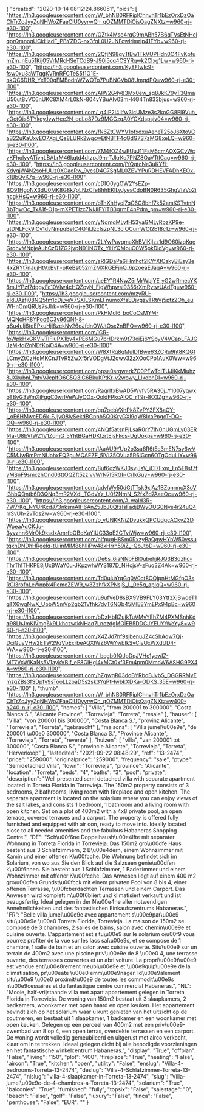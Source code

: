 {
"created": "2020-10-14 08:12:24.866051",
"pics": [
"https://lh3.googleusercontent.com/W_bhNB0RFRiplChnvhTr1bEzOrxDzOaChTrZcJyyZqNHWoZFaeClU0yyrwQh_qOZMMTDiOisQagZNXtz=w960-rj-e30-l100",
"https://lh3.googleusercontent.com/OZtk4Mso4rqG9mABh57B6qTVsEtNHclqprQmnoqUCkHadF_PBYZDC-nx3fqL0U2JNFowlrjmrlp41FYb=w960-rj-e30-l100",
"https://lh3.googleusercontent.com/2QfjN98gyTtBw1TkVUPHdn0C4FvKpfumZm_nEu51Kij05VrMRcHSeTCdB9-J90i5cq4CSYRqwk2CIxg1Lw=w960-rj-e30-l100",
"https://lh3.googleusercontent.com/Ky8FIwIc9-fsw0xu3aWTqgKVRnRFCTeS5f1O1E-nkQC6DHR_YeT00gFMBodnW7wOTo7PuBNGVb08UmgdPQ=w960-rj-e30-l100",
"https://lh3.googleusercontent.com/AIW2G4y83Mx0ew_sg8JkK79yT3QmaU50ut8vVC6nUKC8XM4rL0kN-804vYBuAlv03m-l4G4Tn833bjus=w960-rj-e30-l100",
"https://lh3.googleusercontent.com/_g4iP2i4iIfw3lcUMze3s2koGG8Fl9Vuh_zOetQis8TYkoyJvwHee2N_edLo87Dz9MGGzgA0YGXdspsjv04=w960-rj-e30-l100",
"https://lh3.googleusercontent.com/fN6ZtCWYV1ofxdxuAeneT25oJ6XtoVCaB22uKaUxvEO7Xgj_Qe8LURk2wgcwEtNBTF4cGdG7S7zMG8xeLQ=w960-rj-e30-l100",
"https://lh3.googleusercontent.com/ZM4fOZ4wEUuJ11FsM5cmAOXGCvWcvKFhoIyvATivnLBALrM46kqtd4dtzpJ9m-TJkrKo7PNZ8OaVTtICag=w960-rj-e30-l100",
"https://lh3.googleusercontent.com/jYQgtcNe3uKYfI-KdygjW4N2soHUUz0XGaoRw_9ycsD4C7SgML0ZEVYPuRDHEVFADhKEOx-x1BbQyK7g=w960-rj-e30-l100",
"https://lh3.googleusercontent.com/cDIO0ygOW2YsEZp-BO91HgoNX3dU0MK8G8k7pLNzCfeBhhEKlLyJyesCdoBN0R635GhgVIzVo2ihcgkHsQ=w960-rj-e30-l100",
"https://lh3.googleusercontent.com/oTnXhHyej7qG6G8bhf7k52amKSTvtnN3bTgwOc_TxA1f-O1p-mXPETlzc7NlJIFYlTB3grmE4nPdm_pm=w960-rj-e30-l100",
"https://lh3.googleusercontent.com/yNdmqMLvfH53yaGMLyRbzKP9e-utDNLFck9ICv1dvNmpqBeIC4Q1iLIzcfszpNL3cIOCumWOl2E18c1z=w960-rj-e30-l100",
"https://lh3.googleusercontent.com/2LYwPavgmaXhBViKjIzz1d9O60izqKqeGrdhvMNpjeAuhCzD1ZG2jvpN91lNOTx_YHYQMouC0W5pkDldVg=w960-rj-e30-l100",
"https://lh3.googleusercontent.com/aRlGDaPa6iHmhcf2KYfXtCakyBiEsy3e4xZRYt7nJujHtVxBvh-pKeBs052mZMXRGEFjnQ_6pzoeaEJaqA=w960-rj-e30-l100",
"https://lh3.googleusercontent.com/ueEY1R4NwZ5rMrWpjYE_yG2wRmecYK8mJYPzf7dpgyFc10Vlw4cHQZoyN_FigWhpwsl9356rXmRytwUAdTg=w960-rj-e30-l100",
"https://lh3.googleusercontent.com/mzyRU-eIdUAzfj08NQ5fm1cDj_veV7SXlLSKmEFnumoXfsEDjvgzyTRtiVj5ptz2Oh_euWHnOmQRUs7sJhk=w960-rj-e30-l100",
"https://lh3.googleusercontent.com/PkHMdl6_boCoCsMYM-MQNcHR8YPoo6C3v96QNf-8-qSu4uIj6tdEPxuHjl8zckNv26oJfdnOWJtOsx2nBPQ=w960-rj-e30-l100",
"https://lh3.googleusercontent.com/lGR-foWpkHxGKVivTIFluPX1by4xPE6MGu7bHDrkm9t73eiEj6YSpyV4VCapLFAJGJzM-toi2nNDfKpiO4A=w960-rj-e30-l100",
"https://lh3.googleusercontent.com/W8XtRq8qMuIDfBwe63ZCRu9ht8KQGfLCmyZtCzHqMKCnJTvR5ZwXf5rVODgVtJ2qwv32zXOoCPo1AuK0Ww=w960-rj-e30-l100",
"https://lh3.googleusercontent.com/ppse0srgwerk7C0PFwTcITUJiKkMiuhz8JXkubnL7qtvVJcpIfO6G5Q3IC6BkuKPtKr-v2wowy_LlkobhDI=w960-rj-e30-l100",
"https://lh3.googleusercontent.com/RaqrlfxBwAD5Wvfv5RA30j_Y1007yqwxbTByG3WmXjFggC0wrlVeWJyOOx-QoldFPkcAlQC_rT9r-8O3Zg=w960-rj-e30-l100",
"https://lh3.googleusercontent.com/gg7oebVXhPk8ZvPY3FX8aOY-i_oE6HMwcED6k-FJjyO8lySekdBGnpbSQ0KryGXl9qW8IxaPpgcT-DQ-OQ=w960-rj-e30-l100",
"https://lh3.googleusercontent.com/4NQf5atsnPjLsaR0rY7lN0nUGmLy03ERf4a-U8bVtWZ1V1ZqmG_5YhtBGaHDKtzrtEjsFkos-UgUoxps=w960-rj-e30-l100",
"https://lh3.googleusercontent.com/IAaAU9YUp2o3sa6R6tEc3mEN7sy6wVC5MJwRmPmNUohxFQ2puMQAEZE_5lVI35OVua5R6lGcn6OTgOduLIY=w960-rj-e30-l100",
"https://lh3.googleusercontent.com/8uf6ozWKJ0svjJsV_jCl7Fxm_Ln5E8sf7fyMSnF9smczhOnd03ttOQZft5zzIvvWrN7l5RGk-CrIkGuy=w960-rj-e30-l100",
"https://lh3.googleusercontent.com/qdvlWy50dGtTTsk9xjAz1BZonrmcX3oVl3hbQQntb6D3QNq3mR2VXdI_TGdvYz_U0f2NmN_S2fxZd7AaeOc=w960-rj-e30-l100",
"https://lh3.googleusercontent.com/A-waId3R-7W7rKg_NYUrKcdJ73nksmAlH6AnZ5JbJ0QfzIsFadjBWyOUG0Nye4r24uQ4rrSvUh-2vTqs2w=w960-rj-e30-l100",
"https://lh3.googleusercontent.com/o_vUNKKNiZDvukkQPCUdgcACkvZ3DWpeaAqCKJu-3yvzhn6MrOk9ksdxAmrfbOBdKaYIUC33qE2CTviWjw=w960-rj-e30-l100",
"https://lh3.googleusercontent.com/nIfpugH8Sm0RxzyBaQgwHYnW50vssutgxhDNDhHRgelq-tUiinMIM88hlIiPw48xHrrh59iZ_-QbJtbD=w960-rj-e30-l100",
"https://lh3.googleusercontent.com/De6s_6iaNNbFBl0ubehjRJQ3B3qzhc-ThrThlTHKPE8jUxBWaY0u-JKpzwhWYS187D_NHcjsV-zFuq3Z4Ak=w960-rj-e30-l100",
"https://lh3.googleusercontent.com/Td0uluYrqGq0V0ot8OOjpnHtMGfpO3sRGl3rofnLeWnplx4PcmeZEW9_w3ZzhfkXPNsjS_L_0e5q_apIqQ=w960-rj-e30-l100",
"https://lh3.googleusercontent.com/u9ufVeD8sBX9VB9FLY03YtfzXjBwqeT1qTX6wqNwX_UbbW5mVp2qb21Vfhk7dvT6NGb45MlE8YmEPx94pBc=w960-rj-e30-l100",
"https://lh3.googleusercontent.com/bDzHbBZujkTuVMvYEhZM4PXMSnhKdq98LhJmKlVmg6k9LkhczwtkNHaq7LnczdgMOlEB5DDCJYEUYrWeYy8=w960-rj-e30-l100",
"https://lh3.googleusercontent.com/X4ZJd7hf9sjbenuJZ4cShAqw7Qj-DciGuyVHw2ETW29qVbExrbeAQXIWZ6WiYwbIkSvCiyUxWXdUD4-VrA=w960-rj-e30-l100",
"https://lh3.googleusercontent.com/_bcgb0fQJpDqJVHc1ycwIZ-MT7VcWlKaNs5V1aykVBIf_eE8GlHgl4xMCt0xf3Em4pm0MmoW6ASHG9PX4A=w960-rj-e30-l100",
"https://lh3.googleusercontent.com/hZgwgR03doBYRboBJvbS_DGGRRMyEmzqZBs3fSDpfv9sTooLLzoaD5s2sk3YqPtHwbkXDKa-ODKS_35E=w960-rj-e30-l100"
],
"thumb": "https://lh3.googleusercontent.com/W_bhNB0RFRiplChnvhTr1bEzOrxDzOaChTrZcJyyZqNHWoZFaeClU0yyrwQh_qOZMMTDiOisQagZNXtz=w400-h240-n-rj-e30-l100",
"homes": [
"Villa",
"from 200001 to 300000",
"Costa Blanca S.",
"Alicante Province",
"Torrevieja",
"Torreta",
"resale"
],
"hauser": [
"Villa",
"von 200001 bis 300000",
"Costa Blanca S.",
"provinz Alicante",
"Torrevieja",
"Torreta",
"gebraucht"
],
"maisons": [
"Villa jumel\u00e9e",
"de 200001 \u00e0 300000",
"Costa Blanca S.",
"Province Alicante",
"Torrevieja",
"Torreta",
"revente"
],
"huizen": [
"villa",
"van 200001 tot 300000",
"Costa Blanca S.",
"provincie Alicante",
"Torrevieja",
"Torreta",
"Herverkoop"
],
"lastedited": "2021-09-22 08:48:29",
"ref": "13-2474",
"price": "259000",
"originalprice": "259000",
"frequency": "sale",
"ptype": "Semidetached Villa",
"town": "Torrevieja",
"province": "Alicante",
"location": "Torreta",
"beds": "4",
"baths": "3",
"pool": "private",
"description": "Well presented semi detached villa with separate apartment located in Torreta Florida in Torrevieja. The 150m2 property consists of 3 bedrooms, 2 bathrooms, living room with fireplace and open kitchen. The separate apartment is located on the solarium where you can enjoy views of the salt lakes, and consists 1 bedroom, 1 bathroom and a living room with open kitchen. Set on a plot of 400m2 with a 4x8 private pool, an open terrace, covered terraces and a carport. The property is offered fully furnished and equipped with air con, ready to move into. Ideally located close to all needed amenities and the fabulous Habaneras Shopping Centre.",
"DE": "Sch\u00f6ne Doppelhaush\u00e4lfte mit separater Wohnung in Torreta Florida in Torrevieja. Das 150m2 gro\u00dfe Haus besteht aus 3 Schlafzimmern, 2 B\u00e4dern, einem Wohnzimmer mit Kamin und einer offenen K\u00fcche. Die Wohnung befindet sich im Solarium, von wo aus Sie den Blick auf die Salzseen genie\u00dfen k\u00f6nnen. Sie besteht aus 1 Schlafzimmer, 1 Badezimmer und einem Wohnzimmer mit offener K\u00fcche. Das Anwesen liegt auf einem 400 m2 gro\u00dfen Grundst\u00fcck mit einem privaten Pool von 8 bis 4, einer offenen Terrasse, \u00fcberdachten Terrassen und einem Carport. Das Anwesen wird komplett m\u00f6bliert und klimatisiert verkauft und ist bezugsfertig. Ideal gelegen in der N\u00e4he aller notwendigen Annehmlichkeiten und des fantastischen Einkaufszentrums Habaneras.",
"FR": "Belle villa jumel\u00e9e avec appartement s\u00e9par\u00e9 situ\u00e9e \u00e0 Torreta Florida, Torrevieja. La maison de 150m2 se compose de 3 chambres, 2 salles de bains, salon avec chemin\u00e9e et cuisine ouverte. L'appartement est situ\u00e9 sur le solarium o\u00f9 vous pourrez profiter de la vue sur les lacs sal\u00e9s, et se compose de 1 chambre, 1 salle de bain et un salon avec cuisine ouverte. Situ\u00e9 sur un terrain de 400m2 avec une piscine priv\u00e9e de 8 \u00e0 4, une terrasse ouverte, des terrasses couvertes et un abri voiture. La propri\u00e9t\u00e9 est vendue enti\u00e8rement meubl\u00e9e et \u00e9quip\u00e9e de la climatisation, pr\u00eate \u00e0 emm\u00e9nager. Id\u00e9alement situ\u00e9 \u00e0 proximit\u00e9 de toutes les commodit\u00e9s n\u00e9cessaires et du fantastique centre commercial Habaneras.",
"NL": "Mooie, half-vrijstaande villa met apart appartement gelegen in Torreta Florida in Torrevieja. De woning van 150m2 bestaat uit 3 slaapkamers, 2 badkamers, woonkamer met open haard en open keuken. Het appartement bevindt zich op het solarium waar u kunt genieten van het uitzicht op de zoutmeren, en bestaat uit 1 slaapkamer, 1 badkamer en een woonkamer met open keuken. Gelegen op een perceel van 400m2 met een priv\u00e9-zwembad van 8 op 4, een open terras, overdekte terrassen en een carport. De woning wordt volledig gemeubileerd en uitgerust met airco verkocht, klaar om in te trekken. Ideaal gelegen dicht bij alle benodigde voorzieningen en het fantastische winkelcentrum Habaneras.",
"display": "True",
"offplan": "False",
"living": "150",
"plot": "400",
"fireplace": "True",
"heating": "False",
"aircon": "True",
"kitchen": "open",
"utility": "False",
"enslug": "Villa-4-bedrooms-Torreta-13-2474",
"deslug": "Villa-4-Schlafzimmer-Torreta-13-2474",
"nlslug": "villa-4-slaapkamer-in-Torreta-13-2474",
"slug": "Villa-jumel\u00e9e-de-4-chambres-a-Torreta-13-2474",
"solarium": "True",
"balconies": "True",
"furnished": "fully",
"topsix": "False",
"salestage": "0",
"beach": "False",
"golf": "False",
"luxury": "False",
"finca": "False",
"penthouse": "False",
"EUR": ""
}